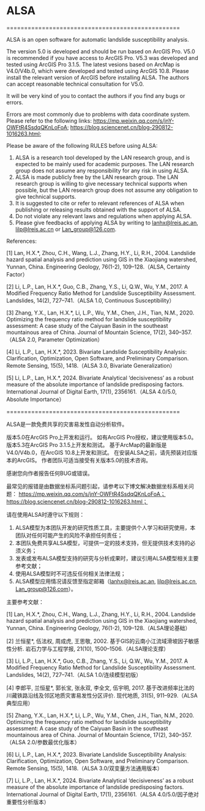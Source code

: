 # ALSA

=================================================

ALSA is an open software for automatic landslide susceptibility analysis.

The version 5.0 is developed and should be run based on ArcGIS Pro.
V5.0 is recommended if you have access to ArcGIS Pro.
V5.3 was developed and tested using ArcGIS Pro 3.1.5.
The latest vesions based on ArcMap is V4.0/V4b.0, which were developed and tested using ArcGIS 10.8.
Please install the relevant version of ArcGIS before installing ALSA.
The authors can accept reasonable technical consultation for V5.0.

It will be very kind of you to contact the authors if you find any bugs or errors.

Errors are most commonly due to problems with data coordinate system. Please refer to the following links: 
https://mp.weixin.qq.com/s/jnY-OWFtR4SsdqQKnLoFoA; 
https://blog.sciencenet.cn/blog-290812-1016263.html;

Please be aware of the following RULES before using ALSA:
1. ALSA is a research tool developed by the LAN research group, and is expected to be mainly used for academic purposes. The LAN research group does not assume any responsibility for any risk in using ALSA.
2. ALSA is made publicly free by the LAN research group. The LAN research group is willing to give necessary technical supports when possible, but the LAN research group does not assume any obligation to give technical supports.
3. It is suggested to cite or refer to relevant references of ALSA when publishing or releasing results obtained with the support of ALSA.
4. Do not violate any relevant laws and regulations when applying ALSA.
5. Please give feedbacks of applying ALSA by writing to lanhx@lreis.ac.an, lilp@lreis.ac.cn or Lan_group@126.com.

References:


[1] Lan, H.X.*, Zhou, C.H., Wang, L.J., Zhang, H.Y., Li, R.H., 2004. Landslide hazard spatial analysis and prediction using GIS in the Xiaojiang watershed, Yunnan, China. Engineering Geology, 76(1-2), 109–128.（ALSA, Certainty Factor）

[2] Li, L.P., Lan, H.X.*, Guo, C.B., Zhang, Y.S., Li, Q.W., Wu, Y.M., 2017. A Modified Frequency Ratio Method for Landslide Susceptibility Assessment. Landslides, 14(2), 727–741.（ALSA 1.0, Continuous Susceptibility）

[3] Zhang, Y.X., Lan, H.X.*, Li, L.P., Wu, Y.M., Chen, J.H., Tian, N.M., 2020. Optimizing the frequency ratio method for landslide susceptibility assessment: A case study of the Caiyuan Basin in the southeast mountainous area of China. Journal of Mountain Science, 17(2), 340–357.（ALSA 2.0, Parameter Optimization）

[4] Li, L.P., Lan, H.X.*, 2023. Bivariate Landslide Susceptibility Analysis: Clarification, Optimization, Open Software, and Preliminary Comparison. Remote Sensing, 15(5), 1418.（ALSA 3.0, Bivariate Generalization）

[5] Li, L.P., Lan, H.X.*, 2024. Bivariate Analytical ‘decisiveness’ as a robust measure of the absolute importance of landslide predisposing factors. International Journal of Digital Earth, 17(1), 2356161.（ALSA 4.0/5.0, Absolute Importance）





=================================================

ALSA是一款免费共享的灾害易发性自动分析软件。

版本5.0在ArcGIS Pro上开发和运行。
如有ArcGIS Pro授权，建议使用版本5.0。
版本5.3在ArcGIS Pro 3.1.5上开发和测试。
基于ArcMap的最新版是V4.0/V4b.0，在ArcGIS 10.8上开发和测试。
在安装ALSA之前，请先预装对应版本的ArcGIS。
作者团队可适当接受有关版本5.0的技术咨询。

感谢您向作者报告任何BUG或错误。

最常见的报错是由数据坐标系问题引起，请参考以下博文解决数据坐标系相关问题：
https://mp.weixin.qq.com/s/jnY-OWFtR4SsdqQKnLoFoA；
https://blog.sciencenet.cn/blog-290812-1016263.html；

请在使用ALSA时遵守以下规则：

1. ALSA模型为本团队开发的研究性质工具，主要提供个人学习和研究使用，本团队对任何可能产生的风险不承担任何责任；
2. 本团队免费共享ALSA模型，可提供一定的技术支持，但无提供技术支持的必须义务；
3. 发表或发布ALSA模型支持的研究与分析成果时，建议引用ALSA模型相关主要参考文献；
4. 使用ALSA模型时不可违反任何相关法律法规；
5. ALSA模型应用情况请反馈至指定邮箱（lanhx@lreis.ac.an, lilp@lreis.ac.cn, Lan_group@126.com）。

主要参考文献：

[1] Lan, H.X.*, Zhou, C.H., Wang, L.J., Zhang, H.Y., Li, R.H., 2004. Landslide hazard spatial analysis and prediction using GIS in the Xiaojiang watershed, Yunnan, China. Engineering Geology, 76(1-2), 109–128.（ALSA理论基础）

[2] 兰恒星*, 伍法权, 周成虎, 王思敬, 2002. 基于GIS的云南小江流域滑坡因子敏感性分析. 岩石力学与工程学报, 21(10), 1500–1506.（ALSA理论支撑）

[3] Li, L.P., Lan, H.X.*, Guo, C.B., Zhang, Y.S., Li, Q.W., Wu, Y.M., 2017. A Modified Frequency Ratio Method for Landslide Susceptibility Assessment. Landslides, 14(2), 727–741.（ALSA 1.0/连续模型初版）

[4] 李郎平, 兰恒星*, 郭长宝, 张永双, 李全文, 伍宇明, 2017. 基于改进频率比法的川藏铁路沿线及邻区地质灾害易发性分区评价. 现代地质, 31(5), 911–929.（ALSA典型应用）

[5] Zhang, Y.X., Lan, H.X.*, Li, L.P., Wu, Y.M., Chen, J.H., Tian, N.M., 2020. Optimizing the frequency ratio method for landslide susceptibility assessment: A case study of the Caiyuan Basin in the southeast mountainous area of China. Journal of Mountain Science, 17(2), 340–357.（ALSA 2.0/参数最优化版本）

[6] Li, L.P., Lan, H.X.*, 2023. Bivariate Landslide Susceptibility Analysis: Clarification, Optimization, Open Software, and Preliminary Comparison. Remote Sensing, 15(5), 1418.（ALSA 3.0/双变量方法通用版本）

[7] Li, L.P., Lan, H.X.*, 2024. Bivariate Analytical ‘decisiveness’ as a robust measure of the absolute importance of landslide predisposing factors. International Journal of Digital Earth, 17(1), 2356161.（ALSA 4.0/5.0/因子绝对重要性分析版本）

